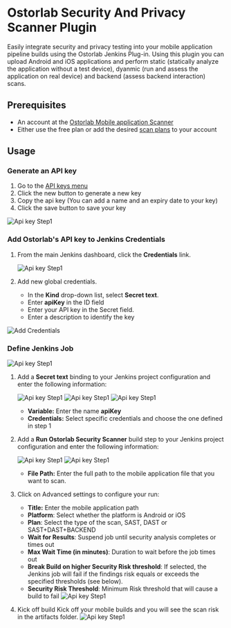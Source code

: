 # Ostorlab Security And Privacy Scanner Plugin

Easily integrate security and privacy testing into your mobile application pipeline builds using the Ostorlab Jenkins
Plug-in. Using this plugin you
can upload Android and iOS applications and perform static (statically analyze the application without a test device), dyanmic (run
and assess the application on real device) and backend (assess backend interaction) scans.

## Prerequisites

- An account at the [Ostorlab Mobile application Scanner](https://report.ostorlab.co/account/login)
- Either use the free plan or add the desired [scan plans](https://report.ostorlab.co/settings/plans) to your account  

## Usage

### Generate an API key

1. Go to the [API keys menu](https://report.ostorlab.co/library/api) 
2. Click the new button to generate a new key
3. Copy the api key (You can add a name and an expiry date to your key)
4. Click the save button to save your key

![Api key Step1](https://github.com/jenkinsci/ostorlab-plugin/blob/master/images/jenkins-apikey.png)

### Add Ostorlab's API key to Jenkins Credentials

1. From the main Jenkins dashboard, click the **Credentials** link.
    
    ![Api key Step1](https://github.com/jenkinsci/ostorlab-plugin/blob/master/images/jenkins1.png)

2. Add new global credentials.
    -   In the **Kind** drop-down list, select **Secret text**.
    -   Enter **apiKey** in the ID field 
    -   Enter your API key in the Secret field.
    -   Enter a description to identify the key 

![Add Credentials](https://github.com/jenkinsci/ostorlab-plugin/blob/master/images/jenkins3.png)

### Define Jenkins Job

![Api key Step1](https://github.com/jenkinsci/ostorlab-plugin/blob/master/images/jenkins4.png)

1.  Add a **Secret text** binding to your Jenkins project configuration and enter the following information:
    
    ![Api key Step1](https://github.com/jenkinsci/ostorlab-plugin/blob/master/images/jenkins5.png)
    ![Api key Step1](https://github.com/jenkinsci/ostorlab-plugin/blob/master/images/jenkins6.png)
    ![Api key Step1](https://github.com/jenkinsci/ostorlab-plugin/blob/master/images/jenkins7.png)
    -   **Variable:** Enter the name **apiKey**
    -   **Credentials:** Select specific credentials and choose the one defined in step 1

2.  Add a **Run Ostorlab Security Scanner** build step to your Jenkins project configuration and enter the following information:
    
    ![Api key Step1](https://github.com/jenkinsci/ostorlab-plugin/blob/master/images/jenkins8.png)
    ![Api key Step1](https://github.com/jenkinsci/ostorlab-plugin/blob/master/images/jenkins9.png)
    -   **File Path:** Enter the full path to the mobile application file that you want to scan. 

3. Click on Advanced settings to configure your run: 
    -   **Title:** Enter the mobile application path
    -   **Platform**: Select whether the platform is Android or iOS
    -   **Plan**: Select the type of the scan, SAST, DAST or SAST+DAST+BACKEND 
    -   **Wait for Results**: Suspend job until security analysis completes or times out
    -   **Max Wait Time (in minutes)**: Duration to wait before the job times out 
    -   **Break Build on higher Security Risk threshold**: If selected, the Jenkins job will fail if the findings risk equals or exceeds the specified thresholds (see below).
    -   **Security Risk Threshold**: Minimum Risk threshold that will cause a build to fail
![Api key Step1](https://github.com/jenkinsci/ostorlab-plugin/blob/master/images/jenkins10.png)

4. Kick off build
   Kick off your mobile builds and you will see the scan risk in the artifacts folder.
![Api key Step1](https://github.com/jenkinsci/ostorlab-plugin/blob/master/images/jenkins11.png)
